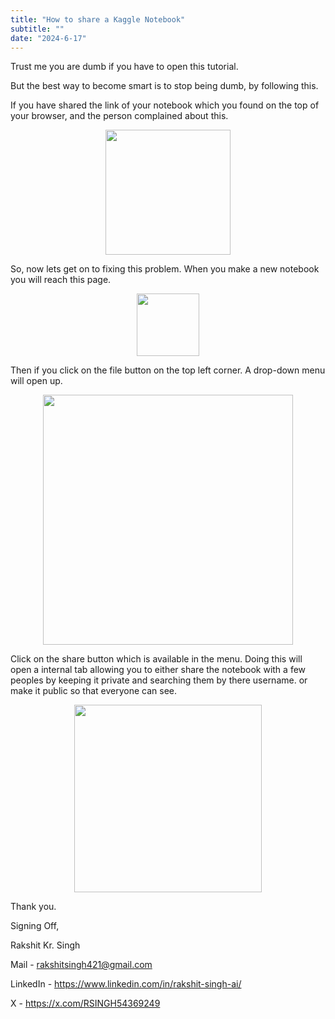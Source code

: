```yaml
---
title: "How to share a Kaggle Notebook"
subtitle: ""
date: "2024-6-17"
---
```


Trust me you are dumb if you have to open this tutorial.

But the best way to become smart is to stop being dumb, by following this.

If you have shared the link of your notebook which you found on the top of your browser, and the person complained about this.

<p align="center">
  <img src="https://blog-greatrsingh-storage.s3.ap-south-1.amazonaws.com/share-2.png" style="height: 200px"/>
</p>

So, now lets get on to fixing this problem. When you make a new notebook you will reach this page.

<p align="center">
  <img src="https://blog-greatrsingh-storage.s3.ap-south-1.amazonaws.com/share-1.png" style="height: 100px"/>
</p>

Then if you click on the file button on the top left corner. A drop-down menu will open up.

<p align="center">
  <img src="https://blog-greatrsingh-storage.s3.ap-south-1.amazonaws.com/share-3.png" style="height: 400px"/>
</p>

Click on the share button which is available in the menu. Doing this will open a internal tab allowing you to either share the notebook with a few peoples by keeping it private and searching them by there username. or make it public so that everyone can see.

<p align="center">
  <img src="https://blog-greatrsingh-storage.s3.ap-south-1.amazonaws.com/share-4.png" style="height: 300px"/>
</p>

Thank you.

Signing Off,

Rakshit Kr. Singh

Mail - rakshitsingh421@gmail.com

LinkedIn - https://www.linkedin.com/in/rakshit-singh-ai/

X - https://x.com/RSINGH54369249
